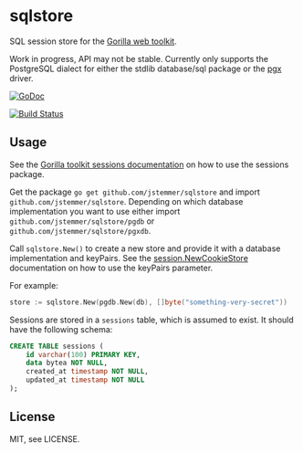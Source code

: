 # sqlstore

SQL session store for the [Gorilla web toolkit](http://www.gorillatoolkit.org).

Work in progress, API may not be stable. Currently only supports the PostgreSQL
dialect for either the stdlib database/sql package or the
[pgx](https://github.com/jackc/pgx) driver.

[![GoDoc](https://godoc.org/github.com/jstemmer/sqlstore?status.svg)](https://godoc.org/github.com/jstemmer/sqlstore)

[![Build Status](https://travis-ci.org/jstemmer/sqlstore.svg?branch=master)](https://travis-ci.org/jstemmer/sqlstore)

## Usage

See the [Gorilla toolkit sessions
documentation](http://www.gorillatoolkit.org/pkg/sessions) on how to use the
sessions package.

Get the package `go get github.com/jstemmer/sqlstore` and import
`github.com/jstemmer/sqlstore`. Depending on which database implementation you
want to use either import `github.com/jstemmer/sqlstore/pgdb` or
`github.com/jstemmer/sqlstore/pgxdb`.

Call `sqlstore.New()` to create a new store and provide it with a database
implementation and keyPairs. See the
[session.NewCookieStore](http://www.gorillatoolkit.org/pkg/sessions#NewCookieStore)
documentation on how to use the keyPairs parameter.

For example:
```go
store := sqlstore.New(pgdb.New(db), []byte("something-very-secret"))
```

Sessions are stored in a `sessions` table, which is assumed to exist. It should
have the following schema:

```sql
CREATE TABLE sessions (
	id varchar(100) PRIMARY KEY,
	data bytea NOT NULL,
	created_at timestamp NOT NULL,
	updated_at timestamp NOT NULL
);
```

## License

MIT, see LICENSE.
